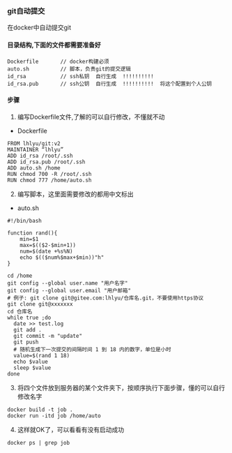### git自动提交

在docker中自动提交git

#### 目录结构,下面的文件都需要准备好

```
Dockerfile       // docker构建必须
auto.sh          // 脚本，负责git的提交逻辑
id_rsa           // ssh私钥  自行生成  !!!!!!!!!!
id_rsa.pub       // ssh公钥  自行生成  !!!!!!!!!!  将这个配置到个人公钥
```

#### 步骤

1. 编写Dockerfile文件,了解的可以自行修改，不懂就不动

- Dockerfile
```
FROM lhlyu/git:v2
MAINTAINER “lhlyu”
ADD id_rsa /root/.ssh
ADD id_rsa.pub /root/.ssh
ADD auto.sh /home
RUN chmod 700 -R /root/.ssh
RUN chmod 777 /home/auto.sh
```

2. 编写脚本，这里面需要修改的都用中文标出

- auto.sh

```
#!/bin/bash

function rand(){
    min=$1
    max=$(($2-$min+1))
    num=$(date +%s%N)
    echo $(($num%$max+$min))"h"
}

cd /home
git config --global user.name "用户名字"
git config --global user.email "用户邮箱"
# 例子: git clone git@gitee.com:lhlyu/仓库名.git，不要使用https协议
git clone git@xxxxxxx
cd 仓库名
while true ;do
  date >> test.log
  git add .
  git commit -m "update"
  git push
  # 随机生成下一次提交的间隔时间 1 到 18 内的数字，单位是小时
  value=$(rand 1 18)
  echo $value
  sleep $value
done
```

3. 将四个文件放到服务器的某个文件夹下，按顺序执行下面步骤，懂的可以自行修改名字

```
docker build -t job .
docker run -itd job /home/auto
```

4. 这样就OK了，可以看看有没有启动成功

```
docker ps | grep job
```


